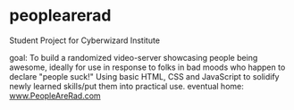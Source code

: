 # peoplearerad
Student Project for Cyberwizard Institute

goal: To build a randomized video-server showcasing people being awesome, ideally for use in response to folks in bad moods who happen to declare "people suck!" Using basic HTML, CSS and JavaScript to solidify newly learned skills/put them into practical use. eventual home: www.PeopleAreRad.com




